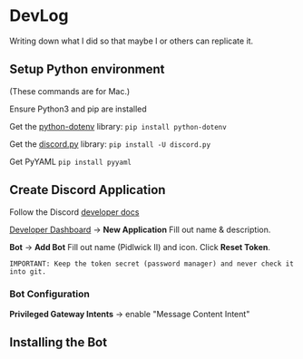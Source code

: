 # DevLog

Writing down what I did so that maybe I or others can replicate it.

## Setup Python environment

(These commands are for Mac.)

Ensure Python3 and pip are installed

Get the [python-dotenv](https://pypi.org/project/python-dotenv/) library: `pip install python-dotenv`

Get the [discord.py](https://discordpy.readthedocs.io/en/latest/index.html) library: `pip install -U discord.py`

Get PyYAML `pip install pyyaml`

## Create Discord Application

Follow the Discord [developer docs](https://discord.com/developers/docs/getting-started)

[Developer Dashboard](https://discord.com/developers/applications) -> **New Application**
Fill out name & description.

**Bot** -> **Add Bot**
Fill out name (Pidlwick II) and icon.
Click **Reset Token**.
```
IMPORTANT: Keep the token secret (password manager) and never check it into git. 
```

### Bot Configuration

**Privileged Gateway Intents** -> enable "Message Content Intent"


## Installing the Bot



